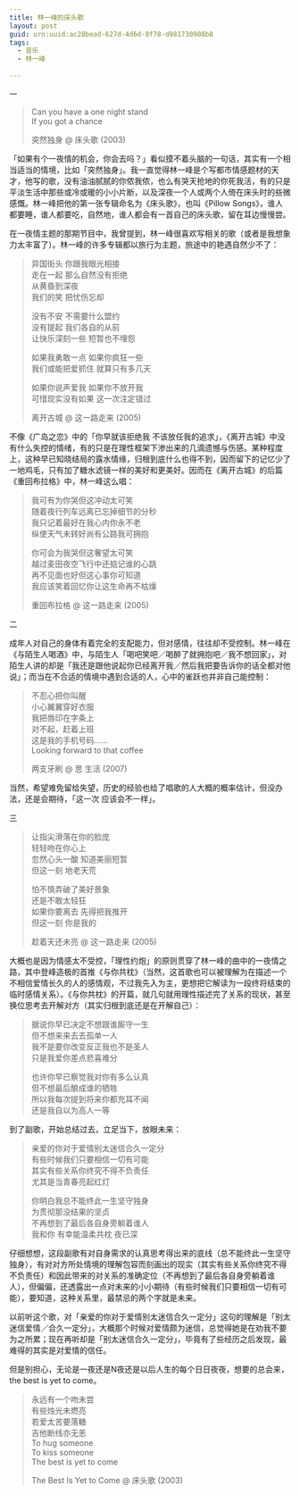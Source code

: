 ```yaml
---
title: 林一峰的床头歌
layout: post
guid: urn:uuid:ac28bead-627d-4d6d-8f78-d981730908b8
tags:
  - 音乐
  - 林一峰
  
---
```


一

> Can you have a one night stand  
> If you got a chance  
>   
> 突然独身 @ 床头歌 (2003)  

「如果有个一夜情的机会，你会去吗？」看似摸不着头脑的一句话，其实有一个相当适当的情境，比如「突然独身」。我一直觉得林一峰是个写都市情感题材的天才，他写的歌，没有油油腻腻的你侬我侬，也么有哭天抢地的你死我活，有的只是平淡生活中那些或冷或暖的小小片断，以及深夜一个人或两个人倚在床头时的些微感慨。林一峰把他的第一张专辑命名为《床头歌》，也叫《Pillow Songs》，谁人都要睡，谁人都要吃，自然地，谁人都会有一首自己的床头歌，留在耳边慢慢尝。

在一夜情主题的那期节目中，我曾提到，林一峰很喜欢写相关的歌（或者是我想象力太丰富了）。林一峰的许多专辑都以旅行为主题，旅途中的艳遇自然少不了：

> 异国街头 你跟我眼光相接  
> 走在一起 那么自然没有拒绝  
> 从黄昏到深夜  
> 我们的笑 把忧伤忘却  
>   
> 没有不安 不需要什么盟约  
> 没有提起 我们各自的从前  
> 让快乐深刻一些 短暂也不埋怨  
>   
> 如果我勇敢一点 如果你疯狂一些  
> 我们或能把爱抓住 就算只有多几天  
>   
> 如果你说声爱我 如果你不放开我  
> 可惜现实没有如果 这一次注定错过  
>   
> 离开古城 @ 这一路走来 (2005)  

不像《广岛之恋》中的「你早就该拒绝我 不该放任我的追求」，《离开古城》中没有什么失控的情绪，有的只是在理性框架下渗出来的几滴遗憾与伤感。某种程度上，这种早已知晓结局的露水情缘，归根到底什么也得不到，因而留下的记忆少了一地鸡毛，只有加了糖水滤镜一样的美好和更美好。因而在《离开古城》的后篇《重回布拉格》中，林一峰这么唱：

> 我可有为你哭但这冲动太可笑  
> 随着夜行列车远离已忘掉细节的分秒  
> 我只记着最好在我心内你永不老  
> 纵使天气未转好尚有公路我可拥抱  
>   
> 你可会为我哭但这奢望太可笑  
> 越过麦田夜空飞行中还掂记谁的心跳  
> 再不见面也好但这心事你可知道  
> 我应该笑着回忆你让这生命再不枯燥  
>   
> 重回布拉格 @ 这一路走来 (2005)  



二

成年人对自己的身体有着完全的支配能力，但对感情，往往却不受控制。林一峰在《与陌生人喝酒》中，与陌生人「喝吧笑吧／喝醉了就拥抱吧／我不想回家」，对陌生人讲的却是「我还是跟他说起你已经离开我／然后我把要告诉你的话全都对他说」；而当在不合适的情境中遇到合适的人，心中的雀跃也并非自己能控制：

> 不忍心把你叫醒  
> 小心翼翼穿好衣服  
> 我把唇印在字条上  
> 对不起，赶着上班  
> 这是我的手机号码……  
> Looking forward to that coffee  
>   
> 两支牙刷 @ 思 生活 (2007)  

当然，希望难免留给失望，历史的经验也给了唱歌的人大概的概率估计，但没办法，还是会期待，「这一次 应该会不一样」。



三

> 让指尖滑落在你的脸庞  
> 轻轻吻在你心上  
> 忽然心头一酸 知道美丽短暂  
> 但这一刻 地老天荒  
>   
> 怕不慎弄破了美好景象  
> 还是不敢太轻狂  
> 如果你要离去 先得把我推开  
> 但这一刻 你是我的  
>   
> 趁着天还未亮 @ 这一路走来 (2005)  

大概也是因为情感太不受控，「理性约炮」的原则贯穿了林一峰的曲中的一夜情之路，其中登峰造极的首推《与你共枕》（当然，这首歌也可以被理解为在描述一个不相信爱情长久的人的感情观，不过我先入为主，更想把它解读为一段终将结束的临时感情关系）。《与你共枕》的开篇，就几句就用理性描述完了关系的现状，甚至换位思考去开解对方（其实归根到底还是在开解自己）：

> 据说你早已决定不想跟谁厮守一生  
> 但不想来来去去孤单一人  
> 我不是要你改变反正我也不是圣人  
> 只是我爱你差点悲喜难分  
>   
> 也许你早已察觉我对你有多么认真  
> 但不想最后酿成谁的牺牲  
> 所以我每次提到将来你都充耳不闻  
> 还是我自以为高人一等  

到了副歌，开始总结过去，立足当下，放眼未来：

> 亲爱的你对于爱情别太迷信合久一定分  
> 有些时候我们只要相信一切有可能  
> 其实有些关系你终究不得不负责任  
> 尤其是当青春亮起红灯  
>   
> 你明白我总不能终此一生坚守独身  
> 为贯彻那没结果的坚贞  
> 不再想到了最后各自身旁躺着谁人  
> 我和你 有幸能温柔共枕 夜已深  

仔细想想，这段副歌有对自身需求的认真思考得出来的底线（总不能终此一生坚守独身），有对对方所处情境的理解包容而刻画出的现实（其实有些关系你终究不得不负责任）和因此带来的对关系的准确定位（不再想到了最后各自身旁躺着谁人），但偏偏，还透露出一点对未来的小小期待（有些时候我们只要相信一切有可能），要知道，这种关系里，最禁忌的两个字就是未来。

以前听这个歌，对「亲爱的你对于爱情别太迷信合久一定分」这句的理解是「别太迷信爱情／合久一定分」，大概那个时候对爱情颇为迷信，总觉得她是在劝我不要为之所累；现在再听却是「别太迷信合久一定分」，毕竟有了些经历之后发现，最难得的其实是对爱情的信任。

但是别担心，无论是一夜还是N夜还是以后人生的每个日日夜夜，想要的总会来，the best is yet to come。

> 永远有一个吻未尝  
> 有些烛光未燃亮  
> 若爱太苦要落糖  
> 吉他断线亦无恙  
> To hug someone  
> To kiss someone  
> The best is yet to come  
>   
> The Best Is Yet to Come @ 床头歌 (2003)  

